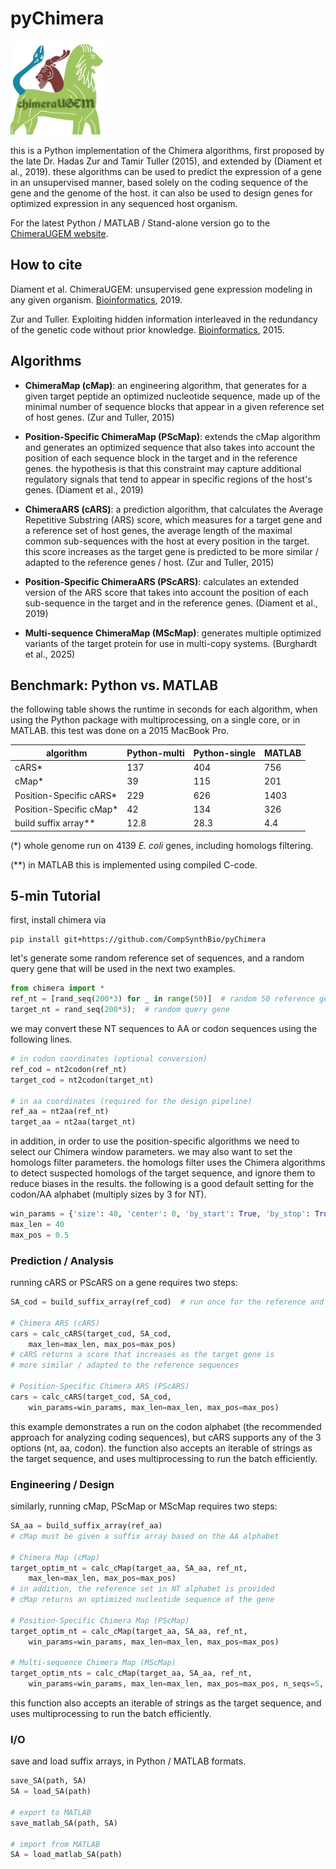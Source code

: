 # pyChimera

<img src="images/logo.png" width="150">

this is a Python implementation of the Chimera algorithms, first proposed by the late Dr. Hadas Zur and Tamir Tuller (2015), and extended by (Diament et al., 2019). these algorithms can be used to predict the expression of a gene in an unsupervised manner, based solely on the coding sequence of the gene and the genome of the host. it can also be used to design genes for optimized expression in any sequenced host organism.

For the latest Python / MATLAB / Stand-alone version go to the [ChimeraUGEM website](https://www.cs.tau.ac.il/~tamirtul/ChimeraUGEM/).

## How to cite

Diament et al. ChimeraUGEM: unsupervised gene expression modeling in any given organism. [Bioinformatics](https://doi.org/10.1093/bioinformatics/btz080), 2019.

Zur and Tuller. Exploiting hidden information interleaved in the redundancy of the genetic code without prior knowledge. [Bioinformatics](https://doi.org/10.1093/bioinformatics/btu797), 2015.

## Algorithms

- **ChimeraMap (cMap)**: an engineering algorithm, that generates for a given target peptide an optimized nucleotide sequence, made up of the minimal number of sequence blocks that appear in a given reference set of host genes. (Zur and Tuller, 2015)

- **Position-Specific ChimeraMap (PScMap)**: extends the cMap algorithm and generates an optimized sequence that also takes into account the position of each sequence block in the target and in the reference genes. the hypothesis is that this constraint may capture additional regulatory signals that tend to appear in specific regions of the host's genes. (Diament et al., 2019)

- **ChimeraARS (cARS)**: a prediction algorithm, that calculates the Average Repetitive Substring (ARS) score, which measures for a target gene and a reference set of host genes, the average length of the maximal common sub-sequences with the host at every position in the target. this score increases as the target gene is predicted to be more similar / adapted to the reference genes / host. (Zur and Tuller, 2015)

- **Position-Specific ChimeraARS (PScARS)**: calculates an extended version of the ARS score that takes into account the position of each sub-sequence in the target and in the reference genes. (Diament et al., 2019)

- **Multi-sequence ChimeraMap (MScMap)**: generates multiple optimized variants of the target protein for use in multi-copy systems. (Burghardt et al., 2025)

## Benchmark: Python vs. MATLAB

the following table shows the runtime in seconds for each algorithm, when using the Python package with multiprocessing, on a single core, or in MATLAB. this test was done on a 2015 MacBook Pro.

| algorithm               | Python-multi | Python-single | MATLAB |
|-------------------------|--------------|---------------|--------|
| cARS*                   | 137          | 404           | 756    |
| cMap*                   | 39           | 115           | 201    |
| Position-Specific cARS* | 229          | 626           | 1403   |
| Position-Specific cMap* | 42           | 134           | 326    |
| build suffix array**    | 12.8         | 28.3          | 4.4    |

(*) whole genome run on 4139 *E. coli* genes, including homologs filtering.

(**) in MATLAB this is implemented using compiled C-code.

## 5-min Tutorial

first, install chimera via

```console
pip install git+https://github.com/CompSynthBio/pyChimera
```

let's generate some random reference set of sequences, and a random query gene that will be used in the next two examples.

```python
from chimera import *
ref_nt = [rand_seq(200*3) for _ in range(50)]  # random 50 reference genes
target_nt = rand_seq(200*3);  # random query gene
```

we may convert these NT sequences to AA or codon sequences using the following lines.

```python
# in codon coordinates (optional conversion)
ref_cod = nt2codon(ref_nt)
target_cod = nt2codon(target_nt)

# in aa coordinates (required for the design pipeline)
ref_aa = nt2aa(ref_nt)
target_aa = nt2aa(target_nt)
```

in addition, in order to use the position-specific algorithms we need to select our Chimera window parameters. we may also want to set the homologs filter parameters. the homologs filter uses the Chimera algorithms to detect suspected homologs of the target sequence, and ignore them to reduce biases in the results. the following is a good default setting for the codon/AA alphabet (multiply sizes by 3 for NT).

```python
win_params = {'size': 40, 'center': 0, 'by_start': True, 'by_stop': True}
max_len = 40
max_pos = 0.5
```

### Prediction / Analysis

running cARS or PScARS on a gene requires two steps:

```python
SA_cod = build_suffix_array(ref_cod)  # run once for the reference and store somewhere (see: save_SA)

# Chimera ARS (cARS)
cars = calc_cARS(target_cod, SA_cod,
    max_len=max_len, max_pos=max_pos)
# cARS returns a score that increases as the target gene is
# more similar / adapted to the reference sequences

# Position-Specific Chimera ARS (PScARS)
cars = calc_cARS(target_cod, SA_cod,
    win_params=win_params, max_len=max_len, max_pos=max_pos)
```

this example demonstrates a run on the codon alphabet (the recommended approach for analyzing coding sequences), but cARS supports any of the 3 options (nt, aa, codon). the function also accepts an iterable of strings as the target sequence, and uses multiprocessing to run the batch efficiently.

### Engineering / Design

similarly, running cMap, PScMap or MScMap requires two steps:

```python
SA_aa = build_suffix_array(ref_aa)
# cMap must be given a suffix array based on the AA alphabet

# Chimera Map (cMap)
target_optim_nt = calc_cMap(target_aa, SA_aa, ref_nt,
    max_len=max_len, max_pos=max_pos)
# in addition, the reference set in NT alphabet is provided
# cMap returns an optimized nucleotide sequence of the gene

# Position-Specific Chimera Map (PScMap)
target_optim_nt = calc_cMap(target_aa, SA_aa, ref_nt,
    win_params=win_params, max_len=max_len, max_pos=max_pos)

# Multi-sequence Chimera Map (MScMap)
target_optim_nts = calc_cMap(target_aa, SA_aa, ref_nt,
    win_params=win_params, max_len=max_len, max_pos=max_pos, n_seqs=5, min_blocks=2)
```

this function also accepts an iterable of strings as the target sequence, and uses multiprocessing to run the batch efficiently.

### I/O

save and load suffix arrays, in Python / MATLAB formats.

```python
save_SA(path, SA)
SA = load_SA(path)

# export to MATLAB
save_matlab_SA(path, SA)

# import from MATLAB
SA = load_matlab_SA(path)
```
